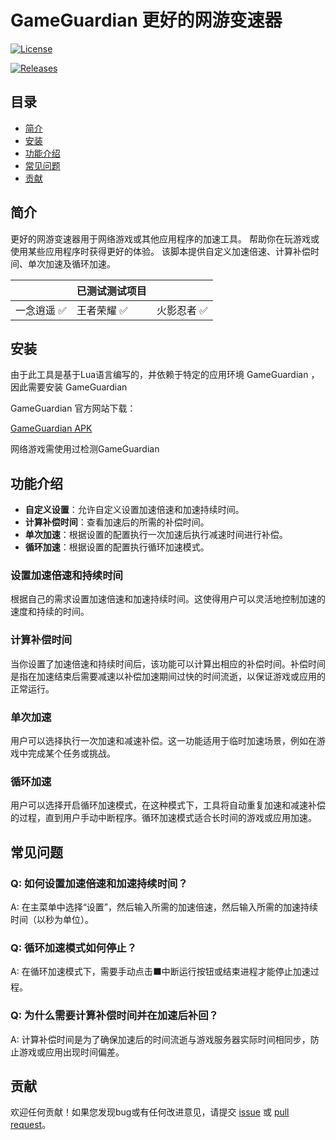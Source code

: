 # **GameGuardian 更好的网游变速器**

[![License](https://img.shields.io/badge/license-MIT-blue.svg)](LICENSE)

[![Releases](https://img.shields.io/badge/Releases-8A2BE2)](Releases)



## 目录

- [简介](#简介)
- [安装](#安装)
- [功能介绍](#功能介绍)
- [常见问题](#常见问题)
- [贡献](#贡献)


## 简介

更好的网游变速器用于网络游戏或其他应用程序的加速工具。
帮助你在玩游戏或使用某些应用程序时获得更好的体验。
该脚本提供自定义加速倍速、计算补偿时间、单次加速及循环加速。

| | 已测试测试项目 | |  
| --- | --- | --- |  
| 一念逍遥 :white_check_mark: | 王者荣耀 :white_check_mark: | 火影忍者 :white_check_mark: |  

## 安装

由于此工具是基于Lua语言编写的，并依赖于特定的应用环境 GameGuardian ，因此需要安装 GameGuardian

GameGuardian 官方网站下载：

[GameGuardian APK](https://gameguardian.net/download)

网络游戏需使用过检测GameGuardian

## 功能介绍

   - **自定义设置**：允许自定义设置加速倍速和加速持续时间。
   - **计算补偿时间**：查看加速后的所需的补偿时间。
   - **单次加速**：根据设置的配置执行一次加速后执行减速时间进行补偿。
   - **循环加速**：根据设置的配置执行循环加速模式。
     
### 设置加速倍速和持续时间

根据自己的需求设置加速倍速和加速持续时间。这使得用户可以灵活地控制加速的速度和持续的时间。

### 计算补偿时间

当你设置了加速倍速和持续时间后，该功能可以计算出相应的补偿时间。补偿时间是指在加速结束后需要减速以补偿加速期间过快的时间流逝，以保证游戏或应用的正常运行。

### 单次加速

用户可以选择执行一次加速和减速补偿。这一功能适用于临时加速场景，例如在游戏中完成某个任务或挑战。

### 循环加速

用户可以选择开启循环加速模式，在这种模式下，工具将自动重复加速和减速补偿的过程，直到用户手动中断程序。循环加速模式适合长时间的游戏或应用加速。

## 常见问题

### Q: 如何设置加速倍速和加速持续时间？

A: 在主菜单中选择“设置”，然后输入所需的加速倍速，然后输入所需的加速持续时间（以秒为单位）。

### Q: 循环加速模式如何停止？

A: 在循环加速模式下，需要手动点击⬛中断运行按钮或结束进程才能停止加速过程。

### Q: 为什么需要计算补偿时间并在加速后补回？

A: 计算补偿时间是为了确保加速后的时间流逝与游戏服务器实际时间相同步，防止游戏或应用出现时间偏差。

## 贡献

欢迎任何贡献！如果您发现bug或有任何改进意见，请提交 [issue](https://github.com/WMxStar/GameGuardian-SpeedMaster/issues) 或 [pull request](https://github.com/WMxStar/GameGuardian-SpeedMaster/pulls)。
